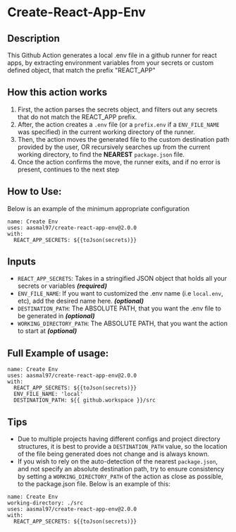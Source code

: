 # Create-React-App-Env
## Description
This Github Action generates a local .env file in a github runner for react apps, by extracting environment variables from your secrets or custom defined object, that match the prefix "REACT_APP"

## How this action works
1. First, the action parses the secrets object, and filters out any secrets that do not match the REACT_APP prefix.
2. After, the action creates a `.env` file (or a `prefix.env` if a `ENV_FILE_NAME` was specified) in the current working directory of the runner. 
3. Then, the action moves the generated file to the custom destination path provided by the user, OR recursively searches up from the current working directory, to find the **NEAREST** `package.json` file. 
4. Once the action confirms the move, the runner exits, and if no error is present, continues to the next step

## How to Use:
Below is an example of the minimum appropriate configuration 
```
name: Create Env
uses: aasmal97/create-react-app-env@2.0.0
with: 
  REACT_APP_SECRETS: ${{toJson(secrets)}}
```

## Inputs
- `REACT_APP_SECRETS`: Takes in a stringified JSON object that holds all your secrets or variables ***(required)***
- `ENV_FILE_NAME`: If you want to customized the .env name (i.e `local.env`, etc), add the desired name here. ***(optional)***
- `DESTINATION_PATH`: The ABSOLUTE PATH, that you want the .env file to be generated in ***(optional)***
- `WORKING_DIRECTORY_PATH`: The ABSOLUTE PATH, that you want the action to start at ***(optional)***
## Full Example of usage:
```
name: Create Env
uses: aasmal97/create-react-app-env@2.0.0
with: 
  REACT_APP_SECRETS: ${{toJson(secrets)}}
  ENV_FILE_NAME: 'local'
  DESTINATION_PATH: ${{ github.workspace }}/src
```
## Tips
- Due to multiple projects having different configs and project directory structures, it is best to provide a `DESTINATION_PATH` value, so the location of the file being generated does not change and is always known. 
- If you wish to rely on the auto-detection of the nearest `package.json`, and not specify an absolute destination path, try to ensure consistency by setting a `WORKING_DIRECTORY_PATH` of the action as close as possible, to the package.json file. Below is an example of this: 

```
name: Create Env
working-directory: ./src
uses: aasmal97/create-react-app-env@2.0.0
with: 
  REACT_APP_SECRETS: ${{toJson(secrets)}}
```

